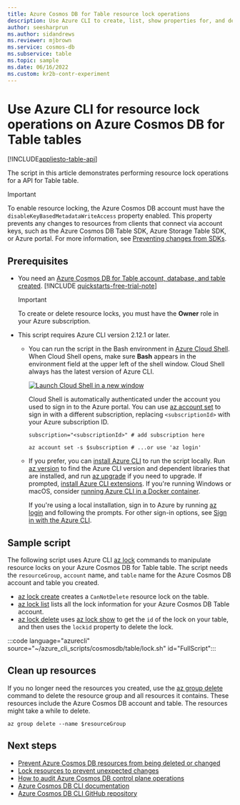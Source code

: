 ```yaml
---
title: Azure Cosmos DB for Table resource lock operations
description: Use Azure CLI to create, list, show properties for, and delete resource locks for an Azure Cosmos DB for Table table.
author: seesharprun
ms.author: sidandrews
ms.reviewer: mjbrown
ms.service: cosmos-db
ms.subservice: table
ms.topic: sample
ms.date: 06/16/2022
ms.custom: kr2b-contr-experiment
---
```


# Use Azure CLI for resource lock operations on Azure Cosmos DB for Table tables

[!INCLUDE[appliesto-table-api](../../../includes/appliesto-table-api.md)]

The script in this article demonstrates performing resource lock operations for a API for Table table. 

> [!IMPORTANT]
> To enable resource locking, the Azure Cosmos DB account must have the `disableKeyBasedMetadataWriteAccess` property enabled. This property prevents any changes to resources from clients that connect via account keys, such as the Azure Cosmos DB Table SDK, Azure Storage Table SDK, or Azure portal. For more information, see [Preventing changes from SDKs](../../../role-based-access-control.md#prevent-sdk-changes).

## Prerequisites

- You need an [Azure Cosmos DB for Table account, database, and table created](create.md). [!INCLUDE [quickstarts-free-trial-note](../../../../../includes/quickstarts-free-trial-note.md)]

  > [!IMPORTANT]
  > To create or delete resource locks, you must have the **Owner** role in your Azure subscription.

- This script requires Azure CLI version 2.12.1 or later.

  - You can run the script in the Bash environment in [Azure Cloud Shell](../../../../cloud-shell/quickstart.md). When Cloud Shell opens, make sure **Bash** appears in the environment field at the upper left of the shell window. Cloud Shell always has the latest version of Azure CLI.

    [![Launch Cloud Shell in a new window](../../../../../includes/media/cloud-shell-try-it/hdi-launch-cloud-shell.png)](https://shell.azure.com)

    Cloud Shell is automatically authenticated under the account you used to sign in to the Azure portal. You can use [az account set](/cli/azure/account#az-account-set) to sign in with a different subscription, replacing `<subscriptionId>` with your Azure subscription ID.

    ```azurecli
    subscription="<subscriptionId>" # add subscription here
    
    az account set -s $subscription # ...or use 'az login'
    ```

  - If you prefer, you can [install Azure CLI](/cli/azure/install-azure-cli) to run the script locally. Run [az version](/cli/azure/reference-index?#az-version) to find the Azure CLI version and dependent libraries that are installed, and run [az upgrade](/cli/azure/reference-index?#az-upgrade) if you need to upgrade. If prompted, [install Azure CLI extensions](/cli/azure/azure-cli-extensions-overview). If you're running Windows or macOS, consider [running Azure CLI in a Docker container](/cli/azure/run-azure-cli-docker).

    If you're using a local installation, sign in to Azure by running [az login](/cli/azure/reference-index#az-login) and following the prompts. For other sign-in options, see [Sign in with the Azure CLI](/cli/azure/authenticate-azure-cli).

## Sample script

The following script uses Azure CLI [az lock](/cli/azure/lock) commands to manipulate resource locks on your Azure Cosmos DB for Table table. The script needs the `resourceGroup`, `account` name, and `table` name for the Azure Cosmos DB account and table you created.

- [az lock create](/cli/azure/lock#az-lock-create) creates a `CanNotDelete` resource lock on the table.
- [az lock list](/cli/azure/lock#az-lock-list) lists all the lock information for your Azure Cosmos DB Table account.
- [az lock delete](/cli/azure/lock#az-lock-delete) uses [az lock show](/cli/azure/lock#az-lock-show) to get the `id` of the lock on your table, and then uses the `lockid` property to delete the lock.

:::code language="azurecli" source="~/azure_cli_scripts/cosmosdb/table/lock.sh" id="FullScript":::

## Clean up resources

If you no longer need the resources you created, use the [az group delete](/cli/azure/group#az-group-delete) command to delete the resource group and all resources it contains. These resources include the Azure Cosmos DB account and table. The resources might take a while to delete.

```azurecli
az group delete --name $resourceGroup
```

## Next steps

- [Prevent Azure Cosmos DB resources from being deleted or changed](../../../resource-locks.md)
- [Lock resources to prevent unexpected changes](../../../../azure-resource-manager/management/lock-resources.md)
- [How to audit Azure Cosmos DB control plane operations](../../../audit-control-plane-logs.md)
- [Azure Cosmos DB CLI documentation](/cli/azure/cosmosdb)
- [Azure Cosmos DB CLI GitHub repository](https://github.com/Azure-Samples/azure-cli-samples/tree/master/cosmosdb)